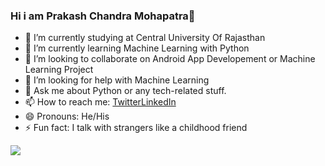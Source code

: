 ### Hi i am Prakash Chandra Mohapatra👋

- 🔭 I’m currently studying at Central University Of Rajasthan
- 🌱 I’m currently learning Machine Learning with Python
- 👯 I’m looking to collaborate on Android App Developement or Machine Learning Project
- 🤔 I’m looking for help with Machine Learning
- 💬 Ask me about Python or any tech-related stuff.
- 📫 How to reach me: [Twitter](https://mobile.twitter.com/PRAKASH84688302)[LinkedIn](https://www.linkedin.com/in/prakash-mohapatra-36672a1b1/)
- 😄 Pronouns: He/His
- ⚡ Fun fact: I talk with strangers like a childhood friend
<img src = "https://github-readme-stats.vercel.app/api?username=Prakash4-8&&show_icons=true&title_color=ffff&icon_color=05a653&text_color=7368b3&bg_color=3b0e4a">

